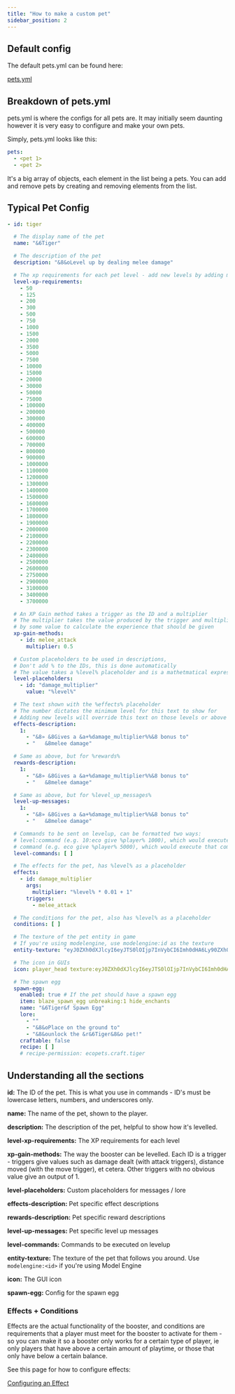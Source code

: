 ```yaml
---
title: "How to make a custom pet"
sidebar_position: 2
---
```


## Default config

The default pets.yml can be found here: 

[pets.yml](https://github.com/Auxilor/EcoPets/blob/master/eco-core/core-plugin/src/main/resources/pets.yml)

## Breakdown of pets.yml

pets.yml is where the configs for all pets are. It may initially seem daunting however it is very easy to configure and make your own pets.

Simply, pets.yml looks like this:

```yaml
pets:
  - <pet 1>
  - <pet 2>
```

It's a big array of objects, each element in the list being a pets. You can add and remove pets by creating and removing elements from the list.

## Typical Pet Config

```yaml
- id: tiger

  # The display name of the pet
  name: "&6Tiger"

  # The description of the pet
  description: "&8&oLevel up by dealing melee damage"

  # The xp requirements for each pet level - add new levels by adding more to this list
  level-xp-requirements:
    - 50
    - 125
    - 200
    - 300
    - 500
    - 750
    - 1000
    - 1500
    - 2000
    - 3500
    - 5000
    - 7500
    - 10000
    - 15000
    - 20000
    - 30000
    - 50000
    - 75000
    - 100000
    - 200000
    - 300000
    - 400000
    - 500000
    - 600000
    - 700000
    - 800000
    - 900000
    - 1000000
    - 1100000
    - 1200000
    - 1300000
    - 1400000
    - 1500000
    - 1600000
    - 1700000
    - 1800000
    - 1900000
    - 2000000
    - 2100000
    - 2200000
    - 2300000
    - 2400000
    - 2500000
    - 2600000
    - 2750000
    - 2900000
    - 3100000
    - 3400000
    - 3700000

  # An XP Gain method takes a trigger as the ID and a multiplier
  # The multiplier takes the value produced by the trigger and multiplies it
  # by some value to calculate the experience that should be given
  xp-gain-methods:
    - id: melee_attack
      multiplier: 0.5

  # Custom placeholders to be used in descriptions,
  # Don't add % to the IDs, this is done automatically
  # The value takes a %level% placeholder and is a mathetmatical expression
  level-placeholders:
    - id: "damage_multiplier"
      value: "%level%"

  # The text shown with the %effects% placeholder
  # The number dictates the minimum level for this text to show for
  # Adding new levels will override this text on those levels or above
  effects-description:
    1:
      - "&8» &8Gives a &a+%damage_multiplier%%&8 bonus to"
      - "   &8melee damage"

  # Same as above, but for %rewards%
  rewards-description:
    1:
      - "&8» &8Gives a &a+%damage_multiplier%%&8 bonus to"
      - "   &8melee damage"

  # Same as above, but for %level_up_messages%
  level-up-messages:
    1:
      - "&8» &8Gives a &a+%damage_multiplier%%&8 bonus to"
      - "   &8melee damage"

  # Commands to be sent on levelup, can be formatted two ways:
  # level:command (e.g. 10:eco give %player% 1000), which would execute that command for level 10
  # command (e.g. eco give %player% 5000), which would execute that command for all levels
  level-commands: [ ]

  # The effects for the pet, has %level% as a placeholder
  effects:
    - id: damage_multiplier
      args:
        multiplier: "%level% * 0.01 + 1"
      triggers:
        - melee_attack

  # The conditions for the pet, also has %level% as a placeholder
  conditions: [ ]

  # The texture of the pet entity in game
  # If you're using modelengine, use modelengine:id as the texture
  entity-texture: "eyJ0ZXh0dXJlcyI6eyJTS0lOIjp7InVybCI6Imh0dHA6Ly90ZXh0dXJlcy5taW5lY3JhZnQubmV0L3RleHR1cmUvOTA5NWZjYzFlM2Q3Y2JkMzUwZjE5YjM4OTQ5OGFiOGJiOTZjNjVhZDE4NWQzNDU5MjA2N2E3ZDAzM2FjNDhkZSJ9fX0="

  # The icon in GUIs
  icon: player_head texture:eyJ0ZXh0dXJlcyI6eyJTS0lOIjp7InVybCI6Imh0dHA6Ly90ZXh0dXJlcy5taW5lY3JhZnQubmV0L3RleHR1cmUvOTA5NWZjYzFlM2Q3Y2JkMzUwZjE5YjM4OTQ5OGFiOGJiOTZjNjVhZDE4NWQzNDU5MjA2N2E3ZDAzM2FjNDhkZSJ9fX0=

  # The spawn egg
  spawn-egg:
    enabled: true # If the pet should have a spawn egg
    item: blaze_spawn_egg unbreaking:1 hide_enchants
    name: "&6Tiger&f Spawn Egg"
    lore:
      - ""
      - "&8&oPlace on the ground to"
      - "&8&ounlock the &r&6Tiger&8&o pet!"
    craftable: false
    recipe: [ ]
    # recipe-permission: ecopets.craft.tiger
```

## Understanding all the sections

**id:** The ID of the pet. This is what you use in commands - ID's must be lowercase letters, numbers, and underscores only.

**name:** The name of the pet, shown to the player.

**description:** The description of the pet, helpful to show how it's levelled.

**level-xp-requirements:** The XP requirements for each level

**xp-gain-methods:** The way the booster can be levelled. Each ID is a trigger - triggers give values such as damage dealt (with attack triggers), distance moved (with the move trigger), et cetera. Other triggers with no obvious value give an output of 1.

**level-placeholders:** Custom placeholders for messages / lore

**effects-description:** Pet specific effect descriptions

**rewards-description:** Pet specific reward descriptions

**level-up-messages:** Pet specific level up messages

**level-commands:** Commands to be executed on levelup 

**entity-texture:** The texture of the pet that follows you around. Use `modelengine:<id>` if you're using Model Engine

**icon:** The GUI icon

**spawn-egg:** Config for the spawn egg

### Effects + Conditions

Effects are the actual functionality of the booster, and conditions are requirements that a player must meet for the booster to activate for them - so you can make it so a booster only works for a certain type of player, ie only players that have above a certain amount of playtime, or those that only have below a certain balance.

See this page for how to configure effects:

[Configuring an Effect](https://plugins.auxilor.io/effects/configuring-an-effect)
